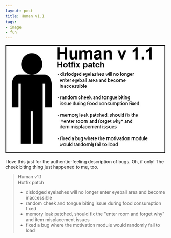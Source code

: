 ```yaml
---
layout: post
title: Human v1.1
tags:
- image
- fun
---
```


![Human v1.1](/assets/posts/human-v1-1.jpg "Human v1.1")

I love this just for the authentic-feeling description of bugs. Oh, if only! The cheek biting thing just happened to me, too.

> Human v1.1<br>
> Hotfix patch<br>
> - dislodged eyelashes will no longer enter eyeball area and become inaccessible<br>
> - random cheek and tongue biting issue during food consumption fixed<br>
> - memory leak patched, should fix the "enter room and forget why" and item misplacement issues<br>
> - fixed a bug where the motivation module would randomly fail to load<br>
